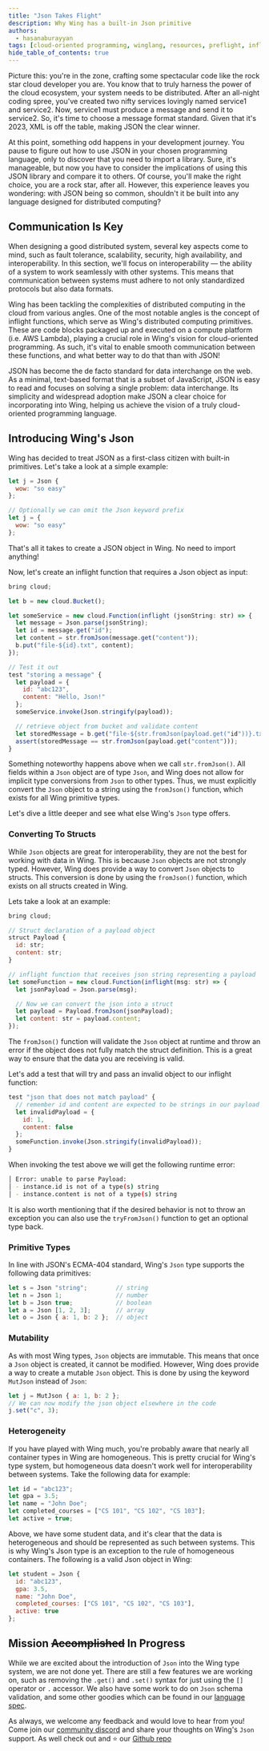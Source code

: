 ```yaml
---
title: "Json Takes Flight"
description: Why Wing has a built-in Json primitive
authors: 
  - hasanaburayyan
tags: [cloud-oriented programming, winglang, resources, preflight, inflight, iac, security]
hide_table_of_contents: true
---
```


Picture this: you're in the zone, crafting some spectacular code like the rock star cloud developer you are. You know that to truly harness the power of the cloud ecosystem, your system needs to be distributed. After an all-night coding spree, you've created two nifty services lovingly named service1 and service2. Now, service1 must produce a message and send it to service2. So, it's time to choose a message format standard. Given that it's 2023, XML is off the table, making JSON the clear winner.

At this point, something odd happens in your development journey. You pause to figure out how to use JSON in your chosen programming language, only to discover that you need to import a library. Sure, it's manageable, but now you have to consider the implications of using this JSON library and compare it to others. Of course, you'll make the right choice, you are a rock star, after all. However, this experience leaves you wondering: with JSON being so common, shouldn't it be built into any language designed for distributed computing?

## Communication Is Key

When designing a good distributed system, several key aspects come to mind, such as fault tolerance, scalability, security, high availability, and interoperability. In this section, we'll focus on interoperability — the ability of a system to work seamlessly with other systems. This means that communication between systems must adhere to not only standardized protocols but also data formats.

Wing has been tackling the complexities of distributed computing in the cloud from various angles. One of the most notable angles is the concept of inflight functions, which serve as Wing's distributed computing primitives. These are code blocks packaged up and executed on a compute platform (i.e. AWS Lambda), playing a crucial role in Wing's vision for cloud-oriented programming. As such, it's vital to enable smooth communication between these functions, and what better way to do that than with JSON!

JSON has become the de facto standard for data interchange on the web. As a minimal, text-based format that is a subset of JavaScript, JSON is easy to read and focuses on solving a single problem: data interchange. Its simplicity and widespread adoption make JSON a clear choice for incorporating into Wing, helping us achieve the vision of a truly cloud-oriented programming language.

## Introducing Wing's Json

Wing has decided to treat JSON as a first-class citizen with built-in primitives. Let's take a look at a simple example:

```js
let j = Json {
  wow: "so easy"
};

// Optionally we can omit the Json keyword prefix
let j = {
  wow: "so easy"
};
```

That's all it takes to create a JSON object in Wing. No need to import anything!

Now, let's create an inflight function that requires a Json object as input:

```js
bring cloud;

let b = new cloud.Bucket();

let someService = new cloud.Function(inflight (jsonString: str) => {
  let message = Json.parse(jsonString);
  let id = message.get("id");
  let content = str.fromJson(message.get("content"));
  b.put("file-${id}.txt", content);
});

// Test it out
test "storing a message" {
  let payload = {
    id: "abc123",
    content: "Hello, Json!"
  };
  someService.invoke(Json.stringify(payload));

  // retrieve object from bucket and validate content
  let storedMessage = b.get("file-${str.fromJson(payload.get("id"))}.txt");
  assert(storedMessage == str.fromJson(payload.get("content")));
}
```

Something noteworthy happens above when we call `str.fromJson()`. All fields within a `Json` object are of type `Json`, and Wing does not allow for implicit type conversions from `Json` to other types. Thus, we must explicitly convert the `Json` object to a string using the `fromJson()` function, which exists for all Wing primitive types.

Let's dive a little deeper and see what else Wing's `Json` type offers.

### Converting To Structs

While `Json` objects are great for interoperability, they are not the best for working with data in Wing. This is because `Json` objects are not strongly typed. However, Wing does provide a way to convert `Json` objects to structs. This conversion is done by using the `fromJson()` function, which exists on all structs created in Wing.

Lets take a look at an example:

```js
bring cloud;

// Struct declaration of a payload object
struct Payload {
  id: str;
  content: str;
}

// inflight function that receives json string representing a payload
let someFunction = new cloud.Function(inflight(msg: str) => {
  let jsonPayload = Json.parse(msg);

  // Now we can convert the json into a struct
  let payload = Payload.fromJson(jsonPayload);
  let content: str = payload.content;
});
```

The `fromJson()` function will validate the `Json` object at runtime and throw an error if the object does not fully match the struct definition. This is a great way to ensure that the data you are receiving is valid.

Let's add a test that will try and pass an invalid object to our inflight function:

```js
test "json that does not match payload" {
  // remember id and content are expected to be strings in our payload struct
  let invalidPayload = {
    id: 1,
    content: false
  };
  someFunction.invoke(Json.stringify(invalidPayload));
}
```

When invoking the test above we will get the following runtime error:
```sh
│ Error: unable to parse Payload:
│ - instance.id is not of a type(s) string
│ - instance.content is not of a type(s) string
```

It is also worth mentioning that if the desired behavior is not to throw an exception you can also use the `tryFromJson()` function
to get an optional type back.

### Primitive Types

In line with JSON's ECMA-404 standard, Wing's `Json` type supports the following data primitives:

```js
let s = Json "string";        // string
let n = Json 1;               // number
let b = Json true;            // boolean
let a = Json [1, 2, 3];       // array
let o = Json { a: 1, b: 2 };  // object
```

### Mutability

As with most Wing types, `Json` objects are immutable. This means that once a `Json` object is created, it cannot be modified. However, Wing does provide a way to create a mutable `Json` object. This is done by using the keyword `MutJson` instead of `Json`:

```js
let j = MutJson { a: 1, b: 2 };
// We can now modify the json object elsewhere in the code
j.set("c", 3);
```

### Heterogeneity

If you have played with Wing much, you're probably aware that nearly all container types in Wing are homogeneous. This is pretty crucial for Wing's type system, but homogeneous data doesn't work well for interoperability between systems. Take the following data for example:

```js
let id = "abc123";
let gpa = 3.5;
let name = "John Doe";
let completed_courses = ["CS 101", "CS 102", "CS 103"];
let active = true;
```

Above, we have some student data, and it's clear that the data is heterogeneous and should be represented as such between systems. This is why Wing's Json type is an exception to the rule of homogeneous containers. The following is a valid Json object in Wing:

```js
let student = Json {
  id: "abc123",
  gpa: 3.5,
  name: "John Doe",
  completed_courses: ["CS 101", "CS 102", "CS 103"],
  active: true
};
```

## Mission ~~Accomplished~~ In Progress

While we are excited about the introduction of `Json` into the Wing type system, we are not done yet. There are still a few features we are working on, such as removing the `.get()` and `.set()` syntax for just using the `[]` operator or `.` accessor. We also have some work to do on `Json` schema validation, and some other goodies which can be found in our [language spec](https://winglang.io/docs/language-reference#114-json-type).

As always, we welcome any feedback and would love to hear from you! Come join our
[community discord](https://t.winglang.io/discord) and share your thoughts on Wing's `Json` support. As well check out and :star: our [Github repo](https://github.com/winglang/wing)
